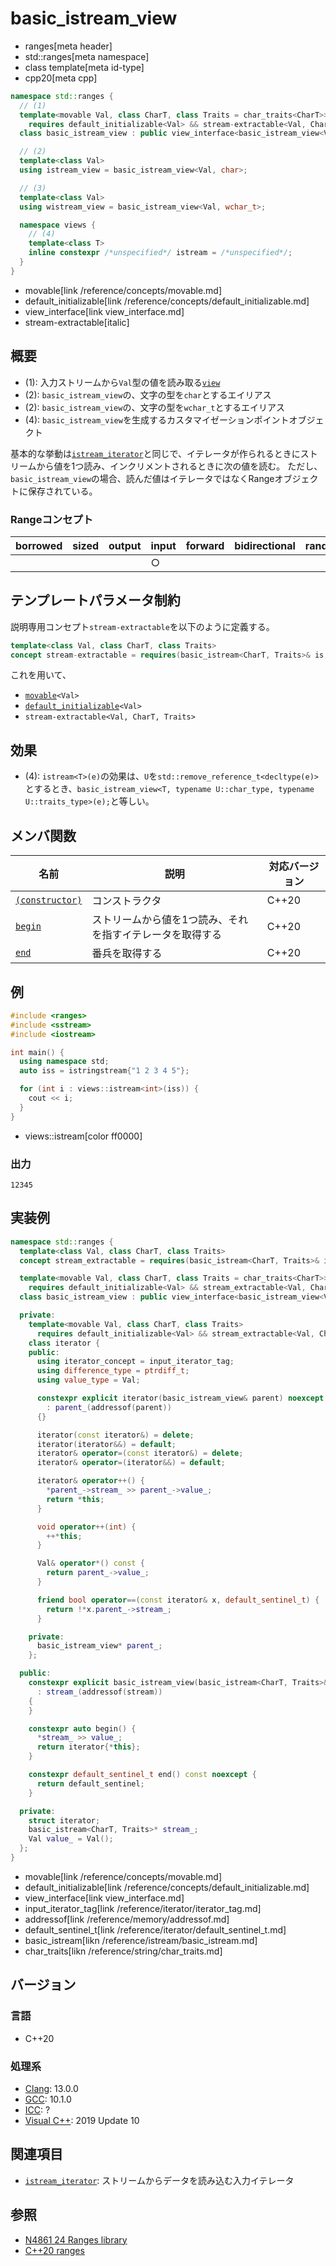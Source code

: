 # basic_istream_view
* ranges[meta header]
* std::ranges[meta namespace]
* class template[meta id-type]
* cpp20[meta cpp]

```cpp
namespace std::ranges {
  // (1)
  template<movable Val, class CharT, class Traits = char_traits<CharT>>
    requires default_initializable<Val> && stream-extractable<Val, CharT, Traits>
  class basic_istream_view : public view_interface<basic_istream_view<Val, CharT, Traits>> { …… };

  // (2)
  template<class Val>
  using istream_view = basic_istream_view<Val, char>;

  // (3)
  template<class Val>
  using wistream_view = basic_istream_view<Val, wchar_t>;

  namespace views {
    // (4)
    template<class T>
    inline constexpr /*unspecified*/ istream = /*unspecified*/;
  }
}
```
* movable[link /reference/concepts/movable.md]
* default_initializable[link /reference/concepts/default_initializable.md]
* view_interface[link view_interface.md]
* stream-extractable[italic]

## 概要
- (1): 入力ストリームから`Val`型の値を読み取る[`view`](view.md)
- (2): `basic_istream_view`の、文字の型を`char`とするエイリアス
- (2): `basic_istream_view`の、文字の型を`wchar_t`とするエイリアス
- (4): `basic_istream_view`を生成するカスタマイゼーションポイントオブジェクト

基本的な挙動は[`istream_iterator`](/reference/iterator/istream_iterator.md)と同じで、イテレータが作られるときにストリームから値を1つ読み、インクリメントされるときに次の値を読む。
ただし、`basic_istream_view`の場合、読んだ値はイテレータではなくRangeオブジェクトに保存されている。

### Rangeコンセプト

| borrowed | sized | output | input | forward | bidirectional | random_access | contiguous | common | viewable | view |
|----------|-------|--------|-------|---------|---------------|---------------|------------|--------|----------|------|
|          |       |        | ○    |         |               |               |            |        | ○       | ○   |

## テンプレートパラメータ制約

説明専用コンセプト`stream-extractable`を以下のように定義する。

```cpp
template<class Val, class CharT, class Traits>
concept stream-extractable = requires(basic_istream<CharT, Traits>& is, Val& t) { is >> t; }
```

これを用いて、

- [`movable`](/reference/concepts/movable.md)`<Val>`
- [`default_initializable`](/reference/concepts/default_initializable.md)`<Val>`
- `stream-extractable<Val, CharT, Traits>`

## 効果

- (4): `istream<T>(e)`の効果は、`U`を`std::remove_reference_t<decltype(e)>`とするとき、`basic_istream_view<T, typename U::char_type, typename U::traits_type>(e);`と等しい。

## メンバ関数

| 名前                                                     | 説明                             | 対応バージョン |
|----------------------------------------------------------|----------------------------------|----------------|
| [`(constructor)`](basic_istream_view/op_constructor.md.nolink)  | コンストラクタ                   | C++20          |
| [`begin`](basic_istream_view/begin.md.nolink)                   | ストリームから値を1つ読み、それを指すイテレータを取得する   | C++20          |
| [`end`](basic_istream_view/end.md.nolink)                       | 番兵を取得する                   | C++20          |

## 例
```cpp example
#include <ranges>
#include <sstream>
#include <iostream>

int main() {
  using namespace std;
  auto iss = istringstream{"1 2 3 4 5"};

  for (int i : views::istream<int>(iss)) {
    cout << i;
  }
}
```
* views::istream[color ff0000]

### 出力
```
12345
```

## 実装例

```cpp
namespace std::ranges {
  template<class Val, class CharT, class Traits>
  concept stream_extractable = requires(basic_istream<CharT, Traits>& is, Val& t) { is >> t; };

  template<movable Val, class CharT, class Traits = char_traits<CharT>>
    requires default_initializable<Val> && stream_extractable<Val, CharT, Traits>
  class basic_istream_view : public view_interface<basic_istream_view<Val, CharT, Traits>> {

  private:
    template<movable Val, class CharT, class Traits>
      requires default_initializable<Val> && stream_extractable<Val, CharT, Traits>
    class iterator {
    public:
      using iterator_concept = input_iterator_tag;
      using difference_type = ptrdiff_t;
      using value_type = Val;

      constexpr explicit iterator(basic_istream_view& parent) noexcept
        : parent_(addressof(parent))
      {}

      iterator(const iterator&) = delete;
      iterator(iterator&&) = default;
      iterator& operator=(const iterator&) = delete;
      iterator& operator=(iterator&&) = default;

      iterator& operator++() {
        *parent_->stream_ >> parent_->value_;
        return *this;
      }

      void operator++(int) {
        ++*this;
      }

      Val& operator*() const {
        return parent_->value_;
      }

      friend bool operator==(const iterator& x, default_sentinel_t) {
        return !*x.parent_->stream_;
      }

    private:
      basic_istream_view* parent_;
    };

  public:
    constexpr explicit basic_istream_view(basic_istream<CharT, Traits>& stream)
      : stream_(addressof(stream))
    {
    }

    constexpr auto begin() {
      *stream_ >> value_;
      return iterator{*this};
    }

    constexpr default_sentinel_t end() const noexcept {
      return default_sentinel;
    }

  private:
    struct iterator;
    basic_istream<CharT, Traits>* stream_;
    Val value_ = Val();
  };
}
```
* movable[link /reference/concepts/movable.md]
* default_initializable[link /reference/concepts/default_initializable.md]
* view_interface[link view_interface.md]
* input_iterator_tag[link /reference/iterator/iterator_tag.md]
* addressof[link /reference/memory/addressof.md]
* default_sentinel_t[link /reference/iterator/default_sentinel_t.md]
* basic_istream[likn /reference/istream/basic_istream.md]
* char_traits[likn /reference/string/char_traits.md]

## バージョン
### 言語
- C++20

### 処理系
- [Clang](/implementation.md#clang): 13.0.0
- [GCC](/implementation.md#gcc): 10.1.0
- [ICC](/implementation.md#icc): ?
- [Visual C++](/implementation.md#visual_cpp): 2019 Update 10

## 関連項目
- [`istream_iterator`](/reference/iterator/istream_iterator.md): ストリームからデータを読み込む入力イテレータ

## 参照
- [N4861 24 Ranges library](https://timsong-cpp.github.io/cppwp/n4861/ranges)
- [C++20 ranges](https://techbookfest.org/product/5134506308665344)
